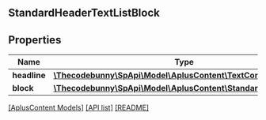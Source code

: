 ## StandardHeaderTextListBlock

## Properties

Name | Type | Description | Notes
------------ | ------------- | ------------- | -------------
**headline** | [**\Thecodebunny\SpApi\Model\AplusContent\TextComponent**](TextComponent.md) |  | [optional]
**block** | [**\Thecodebunny\SpApi\Model\AplusContent\StandardTextListBlock**](StandardTextListBlock.md) |  | [optional]

[[AplusContent Models]](../) [[API list]](../../Api) [[README]](../../../README.md)
